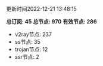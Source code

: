 更新时间2022-12-21 13:48:15

**总订阅: 45**
**总节点: 970**
**有效节点: 286**
- v2ray节点: 237
- ss节点: 35
- trojan节点: 12
- ssr节点: 2
